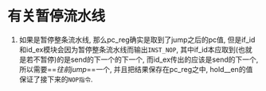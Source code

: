 # 有关暂停流水线
1. 如果是暂停整条流水线, 那么pc_reg确实是取到了jump之后的pc值, 但是if_id和id_ex模块会因为暂停整条流水线而输出`INST_NOP`, 其中if_id本应取到(也就是若不暂停)的是send的下一个的下一个, 而id_ex传出的应该是send的下一个, 所以需要==*往前jump*==一个, 并且把结果保存在pc_reg之中, hold__en的值保证了接下来的`NOP指令`.